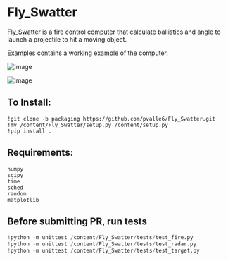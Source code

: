 # Fly_Swatter

Fly_Swatter is a fire control computer that calculate ballistics and angle to launch a projectile to hit a moving object. 

Examples contains a working example of the computer. 

![image](https://github.com/pvalle6/Fly_Swatter/assets/103479060/6501e363-5df1-4e3e-8a6b-2d28f2fcfab7)


![image](https://github.com/pvalle6/Fly_Swatter/assets/103479060/d2a03fbd-b9bf-4e0d-abda-1e491026e5ef)

## To Install:
```
!git clone -b packaging https://github.com/pvalle6/Fly_Swatter.git
!mv /content/Fly_Swatter/setup.py /content/setup.py
!pip install .
```
## Requirements:
```
numpy
scipy
time
sched
random
matplotlib
```
## Before submitting PR, run tests

```python
!python -m unittest /content/Fly_Swatter/tests/test_fire.py
!python -m unittest /content/Fly_Swatter/tests/test_radar.py
!python -m unittest /content/Fly_Swatter/tests/test_target.py
```

